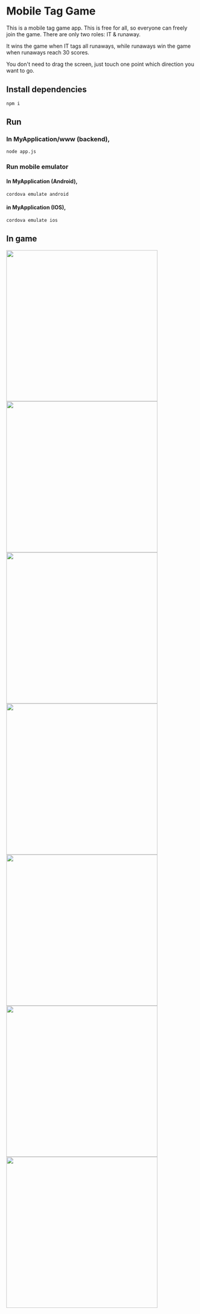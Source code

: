 # Mobile Tag Game

This is a mobile tag game app. This is free for all, so everyone can freely join the game. There are only two roles: IT & runaway.

It wins the game when IT tags all runaways, while runaways win the game when runaways reach 30 scores.

You don't need to drag the screen, just touch one point which direction you want to go.

## Install dependencies

    npm i

## Run

### In MyApplication/www (backend),

    node app.js

### Run mobile emulator

#### In MyApplication (Android),

    cordova emulate android

#### in MyApplication (IOS),

    cordova emulate ios

## In game

<img src = "https://user-images.githubusercontent.com/79579314/131298124-df8df2c4-fa06-4a12-853c-7e5167c8d655.png" width="400px">

<img src = "https://user-images.githubusercontent.com/79579314/131298132-f1bc9adb-ccdf-4a74-bbc3-846d9e0a5a0a.png" width="400px">

<img src = "https://user-images.githubusercontent.com/79579314/131298139-7425e599-e787-4ee1-91bc-262ba0d0bc09.png" width="400px">

<img src = "https://user-images.githubusercontent.com/79579314/131298142-eec5b85d-36db-44ab-867a-07439d661372.png" width="400px">

<img src = "https://user-images.githubusercontent.com/79579314/131298142-eec5b85d-36db-44ab-867a-07439d661372.png" width="400px">

<img src = "https://user-images.githubusercontent.com/79579314/131298144-c6d2574e-5458-4912-b4ee-bbe99d382859.png" width="400px">

<img src = "https://user-images.githubusercontent.com/79579314/131298148-27d9db9c-68f7-442a-81a3-f721ecc2c9cf.png" width="400px">
